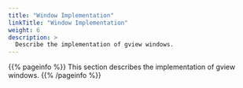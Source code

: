 ```yaml
---
title: "Window Implementation"
linkTitle: "Window Implementation"
weight: 6
description: >
  Describe the implementation of gview windows.
---
```


{{% pageinfo %}}
This section describes the implementation of gview windows.
{{% /pageinfo %}}
